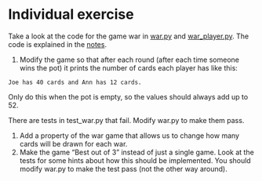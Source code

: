 # Individual exercise

Take a look at the code for the game war in [war.py](src/war.py) and [war_player.py](src/war_player.py). The code is explained in the [notes](notes.md).

1. Modify the game so that after each round (after each time someone wins the pot) it prints the number of cards each player has like this:

  ```
  Joe has 40 cards and Ann has 12 cards.
  ```
  
  Only do this when the pot is empty, so the values should always add up to 52.
  
  There are tests in test_war.py that fail. Modify war.py to make them pass.

1. Add a property of the war game that allows us to change how many cards will be drawn for each war.
1. Make the game “Best out of 3” instead of just a single game. Look at the tests for some hints about how this should be implemented. You should modify war.py to make the test pass (not the other way around).
